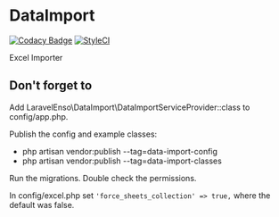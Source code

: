 # DataImport
[![Codacy Badge](https://api.codacy.com/project/badge/Grade/a790119c0d184e649bca334fbf94b520)](https://www.codacy.com/app/laravel-enso/dataimport?utm_source=github.com&utm_medium=referral&utm_content=laravel-enso/dataimport&utm_campaign=badger)
[![StyleCI](https://styleci.io/repos/89221336/shield?branch=master)](https://styleci.io/repos/89221336)

Excel Importer

## Don't forget to

Add LaravelEnso\DataImport\DataImportServiceProvider::class to config/app.php.

Publish the config and example classes:
* php artisan vendor:publish --tag=data-import-config
* php artisan vendor:publish --tag=data-import-classes

Run the migrations.
Double check the permissions.

In config/excel.php set `'force_sheets_collection' => true,` where the default was false.
